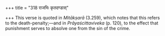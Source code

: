 +++
title = "318 राजभिः कृतदण्डास्"

+++
This verse is quoted in *Mitākṣarā* (3.259), which notes that this
refers to the death-penalty;—and in *Prāyaścittaviveka* (p. 120), to the
effect that punishment serves to absolve one from the sin of the crime.


